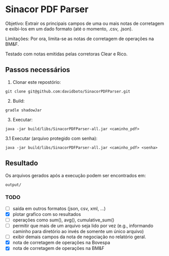 # Sinacor PDF Parser

Objetivo: Extrair os principais campos de uma ou mais notas de corretagem e exibi-los em um dado formato (até o momento, .csv, .json). 

Limitações: Por ora, limita-se as notas de corretagem de operações na BM&F.

Testado com notas emitidas pelas corretoras Clear e Rico.

## Passos necessários

1. Clonar este repostório:
```shell
git clone git@github.com:davidboto/SinacorPDFParser.git
```

2. Build:
```shell
gradle shadowJar
```

3. Executar:
```shell
java -jar build/libs/SinacorPDFParser-all.jar <caminho_pdf> 
```

3.1 Executar (arquivo protegido com senha):
```shell
java -jar build/libs/SinacorPDFParser-all.jar <caminho_pdf> <senha>
```

## Resultado

Os arquivos gerados após a execução podem ser encontrados em:
```shell
output/
```

### TODO

- [ ] saída em outros formatos (json, csv, xml, ...)
- [x] plotar grafico com so resultados
- [ ] operações como sum(), avg(), cumulative_sum()
- [ ] permitir que mais de um arquivo seja lido por vez (e.g., informando caminho para diretório ao invés de somente um único arquivo)
- [ ] exibir demais campos da nota de negociação no relatório geral.
- [x] nota de corretagem de operações na Bovespa
- [x] nota de corretagem de operações na BM&F